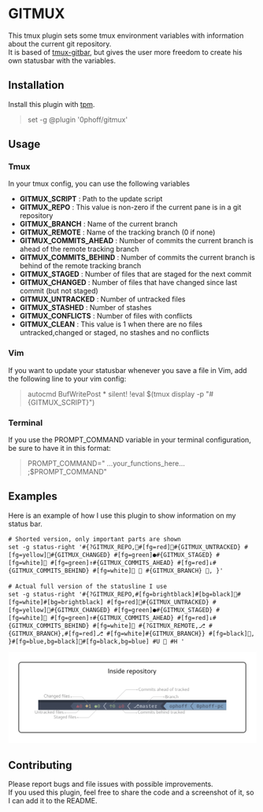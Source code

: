 GITMUX
======
This tmux plugin sets some tmux environment variables with information about the current git repository.  
It is based of [tmux-gitbar](https://github.com/aurelien-rainone/tmux-gitbar), but gives the user more freedom to create his own statusbar with the variables.

## Installation
Install this plugin with [tpm](https://github.com/tmux-plugins/tpm).
  > set -g @plugin '0phoff/gitmux'

## Usage
### Tmux
In your tmux config, you can use the following variables
  - __GITMUX_SCRIPT__         : Path to the update script
  - __GITMUX_REPO__           : This value is non-zero if the current pane is in a git repository
  - __GITMUX_BRANCH__         : Name of the current branch
  - __GITMUX_REMOTE__         : Name of the tracking branch (0 if none)
  - __GITMUX_COMMITS_AHEAD__  : Number of commits the current branch is ahead of the remote tracking branch
  - __GITMUX_COMMITS_BEHIND__ : Number of commits the current branch is behind of the remote tracking branch
  - __GITMUX_STAGED__         : Number of files that are staged for the next commit
  - __GITMUX_CHANGED__        : Number of files that have changed since last commit (but not staged)
  - __GITMUX_UNTRACKED__      : Number of untracked files
  - __GITMUX_STASHED__        : Number of stashes
  - __GITMUX_CONFLICTS__      : Number of files with conflicts
  - __GITMUX_CLEAN__          : This value is 1 when there are no files untracked,changed or staged, no stashes and no conflicts

### Vim
If you want to update your statusbar whenever you save a file in Vim, add the following line to your vim config:
  > autocmd BufWritePost * silent! !eval $(tmux display -p "\#{GITMUX_SCRIPT}")

### Terminal
If you use the PROMPT_COMMAND variable in your terminal configuration, be sure to have it in this format:
  > PROMPT_COMMAND=" …your_functions_here… ;$PROMPT_COMMAND"

## Examples
Here is an example of how I use this plugin to show information on my status bar.
```tmux
# Shorted version, only important parts are shown
set -g status-right '#{?GITMUX_REPO,#[fg=red]#{GITMUX_UNTRACKED} #[fg=yellow]#{GITMUX_CHANGED} #[fg=green]●#{GITMUX_STAGED} #[fg=white] #[fg=green]↑#{GITMUX_COMMITS_AHEAD} #[fg=red]↓#{GITMUX_COMMITS_BEHIND} #[fg=white] ⎇ #{GITMUX_BRANCH} , }'

# Actual full version of the statusline I use
set -g status-right '#{?GITMUX_REPO,#[fg=brightblack]#[bg=black]#[fg=white]#[bg=brightblack] #[fg=red]#{GITMUX_UNTRACKED} #[fg=yellow]#{GITMUX_CHANGED} #[fg=green]●#{GITMUX_STAGED} #[fg=white] #[fg=green]↑#{GITMUX_COMMITS_AHEAD} #[fg=red]↓#{GITMUX_COMMITS_BEHIND} #[fg=white] #{?GITMUX_REMOTE,⎇ #{GITMUX_BRANCH},#[fg=red]⎇ #[fg=white]#{GITMUX_BRANCH}} #[fg=black], }#[fg=blue,bg=black]#[fg=black,bg=blue] #U  #H '
```
![Screenshot](docs/example.png)

## Contributing
Please report bugs and file issues with possible improvements.  
If you used this plugin, feel free to share the code and a screenshot of it, so I can add it to the README.
